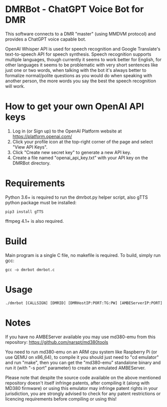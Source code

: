 # DMRBot - ChatGPT Voice Bot for DMR
This software connects to a DMR "master" (using MMDVM protocol) and provides a ChatGPT voice capable bot.

OpenAI Whisper API is used for speech recognition and Google Translate's text-to-speech API for speech synthesis. Speech recognition supports multiple languages, though currently it seems to work better for English, for other languages it seems to be problematic with very short sentences like just one or two words, when talking with the bot it's always better to formalize normal/polite questions as you would do when speaking with another person, the more words you say the best the speech recognition will work.

# How to get your own OpenAI API keys
1. Log in (or Sign up) to the OpenAI Platform website at https://platform.openai.com/
2. Click your profile icon at the top-right corner of the page and select "View API Keys".
3. Click "Create new secret key" to generate a new API key.
4. Create a file named "openai_api_key.txt" with your API key on the DMRBot directory.

# Requirements
Python 3.6+ is required to run the dmrbot.py helper script, also gTTS python package must be installed:
```
pip3 install gTTS
```
ffmpeg 4.1+ is also required.

# Build
Main program is a single C file, no makefile is required. To build, simply run gcc:
```
gcc -o dmrbot dmrbot.c
```

# Usage
```
./dmrbot [CALLSIGN] [DMRID] [DMRHostIP:PORT:TG:PW] [AMBEServerIP:PORT]
```

# Notes
If you have no AMBEServer available you may use md380-emu from this repository: https://github.com/narspt/md380tools

You need to run md380-emu on an ARM cpu system like Raspberry Pi (or use QEMU on x86_64), to compile it you should just need to "cd emulator" and run "make", then you can get the "md380-emu" standalone binary and run it (with "-s port" parameter) to create an emulated AMBEServer.

Please note that despite the source code available on the above mentioned repository doesn't itself infringe patents, after compiling it (along with MD380 firmware) or using this emulator may infringe patent rights in your jurisdiction, you are strongly advised to check for any patent restrictions or licencing requirements before compiling or using this!
